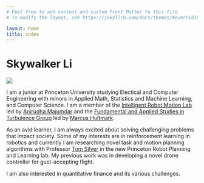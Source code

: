 ```yaml
---
# Feel free to add content and custom Front Matter to this file.
# To modify the layout, see https://jekyllrb.com/docs/themes/#overriding-theme-defaults

layout: home
title: index
---
```


# Skywalker Li 

<div class="img">
    <img class="feature-img" src="{{ 'assets/Headshot.jpg' }}" />
</div>

I am a junior at Princeton University studying Electical and Computer Engineering with minors in Applied Math, Statistics and Machine Learning, and Computer Science. I am a member of the [Intelligent Robot Motion Lab][irom-lab] led by [Anirudha Majumdar][anirudha-majumdar] and the [Fundamental and Applied Studies in Turbulence Group][fast-lab] led by [Marcus Hultmark][marcus-hultmark]. 

As an avid learner, I am always excited about solving challenging problems that impact society. Some of my interests are in reinforcement learning in robotics and currently I am researching novel task and motion planning algorithms with Professor [Tom Silver][tom-silver] in the new Princeton Robot Planning and Learning lab. My previous work was in developing a novel drone controller for gust-accepting flight. 

I am also interested in quantitative finance and its various challenges.  

[anirudha-majumdar]: https://irom-lab.princeton.edu/majumdar/
[irom-lab]: https://irom-lab.princeton.edu/
[marcus-hultmark]: https://mae.princeton.edu/people/faculty/hultmark
[fast-lab]: https://fluids.princeton.edu/
[tom-silver]: https://tomsilver.github.io/
